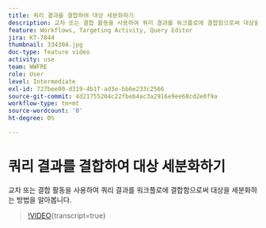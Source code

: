 ```yaml
---
title: 쿼리 결과를 결합하여 대상 세분화하기
description: 교차 또는 결합 활동을 사용하여 쿼리 결과를 워크플로에 결합함으로써 대상을 세분화하는 방법을 알아봅니다.
feature: Workflows, Targeting Activity, Query Editor
jira: KT-7844
thumbnail: 334304.jpg
doc-type: feature video
activity: use
team: WWFRE
role: User
level: Intermediate
exl-id: 727bee00-d319-4b1f-ad3e-bb6e233c2566
source-git-commit: 4d21755204c22fbeb4ac3a2916e9ee68cd2e0f9a
workflow-type: tm+mt
source-wordcount: '0'
ht-degree: 0%

---
```


# 쿼리 결과를 결합하여 대상 세분화하기

교차 또는 결합 활동을 사용하여 쿼리 결과를 워크플로에 결합함으로써 대상을 세분화하는 방법을 알아봅니다.

>[!VIDEO](https://video.tv.adobe.com/v/334304?quality=12&learn=on){transcript=true}

